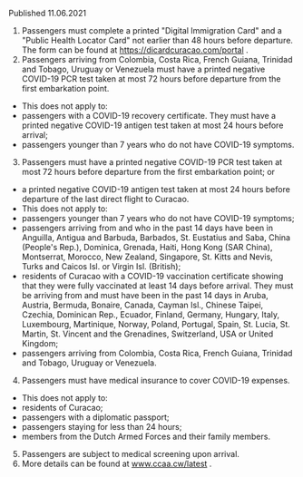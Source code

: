 Published 11.06.2021
1. Passengers must complete a printed "Digital Immigration Card" and a "Public Health Locator Card" not earlier than 48 hours before departure. The form can be found at <a href="https://dicardcuracao.com/portal">https://dicardcuracao.com/portal</a> .
2. Passengers arriving from Colombia, Costa Rica, French Guiana, Trinidad and Tobago, Uruguay or Venezuela must have a printed negative COVID-19 PCR test taken at most 72 hours before departure from the first embarkation point.
- This does not apply to:
- passengers with a COVID-19 recovery certificate. They must have a printed negative COVID-19 antigen test taken at most 24 hours before arrival;
- passengers younger than 7 years who do not have COVID-19 symptoms.
3. Passengers must have a printed negative COVID-19 PCR test taken at most 72 hours before departure from the first embarkation point; or
- a printed negative COVID-19 antigen test taken at most 24 hours before departure of the last direct flight to Curacao.
- This does not apply to:
- passengers younger than 7 years who do not have COVID-19 symptoms;
- passengers arriving from and who in the past 14 days have been in Anguilla, Antigua and Barbuda, Barbados, St. Eustatius and Saba, China (People's Rep.), Dominica, Grenada, Haiti, Hong Kong (SAR China), Montserrat, Morocco, New Zealand, Singapore, St. Kitts and Nevis, Turks and Caicos Isl. or Virgin Isl. (British);
- residents of Curacao with a COVID-19 vaccination certificate showing that they were fully vaccinated at least 14 days before arrival. They must be arriving from and must have been in the past 14 days in Aruba, Austria, Bermuda, Bonaire, Canada, Cayman Isl., Chinese Taipei, Czechia, Dominican Rep., Ecuador, Finland, Germany, Hungary, Italy, Luxembourg, Martinique, Norway, Poland, Portugal, Spain, St. Lucia, St. Martin, St. Vincent and the Grenadines, Switzerland, USA or United Kingdom;
- passengers arriving from Colombia, Costa Rica, French Guiana, Trinidad and Tobago, Uruguay or Venezuela.
4. Passengers must have medical insurance to cover COVID-19 expenses.
- This does not apply to:
- residents of Curacao;
- passengers with a diplomatic passport;
- passengers staying for less than 24 hours;
- members from the Dutch Armed Forces and their family members.
5. Passengers are subject to medical screening upon arrival.
6. More details can be found at <a href="http://www.ccaa.cw/latest">www.ccaa.cw/latest</a> .

